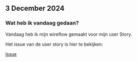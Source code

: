 ## 3 December 2024

### Wat heb ik vandaag gedaan?

Vandaag heb ik mijn wireflow gemaakt voor mijn user Story.

Het issue van de user story is hier te bekijken:

[Issue](https://github.com/users/DivaniNL/projects/1/views/1?pane=issue&itemId=89341507&issue=DivaniNL%7Cfix-the-flow-interactive-website%7C3)